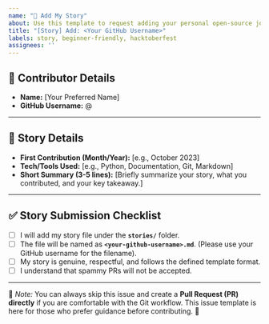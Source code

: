 ```yaml
---
name: "📖 Add My Story"
about: Use this template to request adding your personal open-source journey story.
title: "[Story] Add: <Your GitHub Username>"
labels: story, beginner-friendly, hacktoberfest
assignees: ''
---
```


## 👤 Contributor Details

- **Name:** [Your Preferred Name]
- **GitHub Username:** @

---

## 📖 Story Details

- **First Contribution (Month/Year):** [e.g., October 2023]
- **Tech/Tools Used:** [e.g., Python, Documentation, Git, Markdown]
- **Short Summary (3-5 lines):** [Briefly summarize your story, what you contributed, and your key takeaway.]

---

## ✅ Story Submission Checklist

- [ ] I will add my story file under the **`stories/`** folder.
- [ ] The file will be named as **`<your-github-username>.md`**. (Please use your GitHub username for the filename).
- [ ] My story is genuine, respectful, and follows the defined template format.
- [ ] I understand that spammy PRs will not be accepted.

---

📌 *Note:* You can always skip this issue and create a **Pull Request (PR) directly** if you are comfortable with the Git workflow. This issue template is here for those who prefer guidance before contributing. 🚀